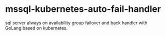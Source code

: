 # mssql-kubernetes-auto-fail-handler
sql server always on availability group failover and back handler with GoLang based on kubernetes.
